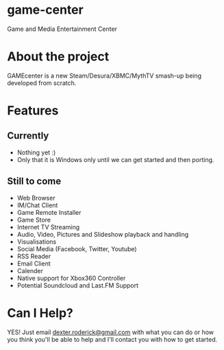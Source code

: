 game-center
===========

Game and Media Entertainment Center

About the project
===========

GAMEcenter is a new Steam/Desura/XBMC/MythTV smash-up being developed from scratch.

Features
===========
Currently
-----------

* Nothing yet :)
* Only that it is Windows only until we can get started and then porting.

Still to come
-----------

* Web Browser
* IM/Chat Client
* Game Remote Installer
* Game Store
* Internet TV Streaming
* Audio, Video, Pictures and Slideshow playback and handling 
* Visualisations
* Social Media (Facebook, Twitter, Youtube)
* RSS Reader
* Email Client
* Calender
* Native support for Xbox360 Controller
* Potential Soundcloud and Last.FM Support

Can I Help?
===========

YES! Just email dexter.roderick@gmail.com with what you can do or how you think you'll be able to help
and I'll contact you with how to get started.